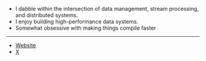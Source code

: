 - I dabble within the intersection of data management, stream processing, and distributed systems.
- I enjoy building high-performance data systems.
- Somewhat obsessive with making things compile faster

---

* [Website](https://maxmeldrum.com)
* [X](https://twitter.com/meldruum)
